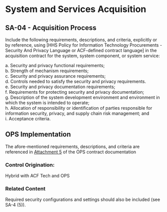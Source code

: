 # System and Services Acquisition
## SA-04 - Acquisition Process

Include the following requirements, descriptions, and criteria, explicitly or by reference, using [HHS Policy for Information Technology Procurements - Security And Privacy Language or ACF-defined contract language] in the acquisition contract for the system, system component, or system service:

a. Security and privacy functional requirements;<br />
b. Strength of mechanism requirements;<br />
c. Security and privacy assurance requirements;<br />
d. Controls needed to satisfy the security and privacy requirements.<br />
e. Security and privacy documentation requirements;<br />
f. Requirements for protecting security and privacy documentation;<br />
g. Description of the system development environment and environment in which the system is intended to operate;<br />
h. Allocation of responsibility or identification of parties responsible for information security, privacy, and supply chain risk management; and<br />
i. Acceptance criteria.

## OPS Implementation

The afore-mentioned requirements, descriptions, and criteria are referenced in [Attachment 5](https://github.com/HHS/OPRE-OPS/wiki/files/Attachment%205%20-%20ACF%20Security%20Privacy%20and%20Task%20Standard%20Language%20for%20Acquisitions%20(03_25_2022)%20(1).pdf) of the OPS contract documentation

### Control Origination:

Hybrid with ACF Tech and OPS

### Related Content

Required security configurations and settings should also be included (see SA-4 (5)).
